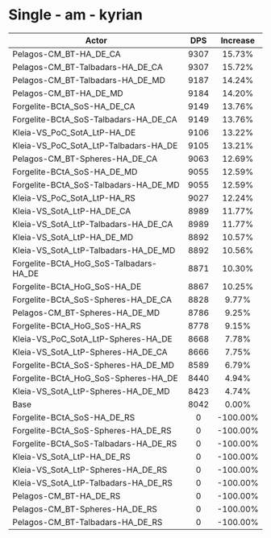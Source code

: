 # Single - am - kyrian
| Actor | DPS | Increase |
|---|:---:|:---:|
|Pelagos-CM_BT-HA_DE_CA|9307|15.73%|
|Pelagos-CM_BT-Talbadars-HA_DE_CA|9307|15.72%|
|Pelagos-CM_BT-Talbadars-HA_DE_MD|9187|14.24%|
|Pelagos-CM_BT-HA_DE_MD|9184|14.20%|
|Forgelite-BCtA_SoS-HA_DE_CA|9149|13.76%|
|Forgelite-BCtA_SoS-Talbadars-HA_DE_CA|9149|13.76%|
|Kleia-VS_PoC_SotA_LtP-HA_DE|9106|13.22%|
|Kleia-VS_PoC_SotA_LtP-Talbadars-HA_DE|9105|13.21%|
|Pelagos-CM_BT-Spheres-HA_DE_CA|9063|12.69%|
|Forgelite-BCtA_SoS-HA_DE_MD|9055|12.59%|
|Forgelite-BCtA_SoS-Talbadars-HA_DE_MD|9055|12.59%|
|Kleia-VS_PoC_SotA_LtP-HA_RS|9027|12.24%|
|Kleia-VS_SotA_LtP-HA_DE_CA|8989|11.77%|
|Kleia-VS_SotA_LtP-Talbadars-HA_DE_CA|8989|11.77%|
|Kleia-VS_SotA_LtP-HA_DE_MD|8892|10.57%|
|Kleia-VS_SotA_LtP-Talbadars-HA_DE_MD|8892|10.56%|
|Forgelite-BCtA_HoG_SoS-Talbadars-HA_DE|8871|10.30%|
|Forgelite-BCtA_HoG_SoS-HA_DE|8867|10.25%|
|Forgelite-BCtA_SoS-Spheres-HA_DE_CA|8828|9.77%|
|Pelagos-CM_BT-Spheres-HA_DE_MD|8786|9.25%|
|Forgelite-BCtA_HoG_SoS-HA_RS|8778|9.15%|
|Kleia-VS_PoC_SotA_LtP-Spheres-HA_DE|8668|7.78%|
|Kleia-VS_SotA_LtP-Spheres-HA_DE_CA|8666|7.75%|
|Forgelite-BCtA_SoS-Spheres-HA_DE_MD|8589|6.79%|
|Forgelite-BCtA_HoG_SoS-Spheres-HA_DE|8440|4.94%|
|Kleia-VS_SotA_LtP-Spheres-HA_DE_MD|8423|4.74%|
|Base|8042|0.00%|
|Forgelite-BCtA_SoS-HA_DE_RS|0|-100.00%|
|Forgelite-BCtA_SoS-Spheres-HA_DE_RS|0|-100.00%|
|Forgelite-BCtA_SoS-Talbadars-HA_DE_RS|0|-100.00%|
|Kleia-VS_SotA_LtP-HA_DE_RS|0|-100.00%|
|Kleia-VS_SotA_LtP-Spheres-HA_DE_RS|0|-100.00%|
|Kleia-VS_SotA_LtP-Talbadars-HA_DE_RS|0|-100.00%|
|Pelagos-CM_BT-HA_DE_RS|0|-100.00%|
|Pelagos-CM_BT-Spheres-HA_DE_RS|0|-100.00%|
|Pelagos-CM_BT-Talbadars-HA_DE_RS|0|-100.00%|
